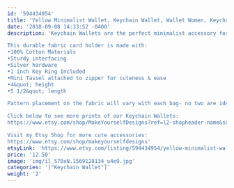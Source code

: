 ```yaml
---
id: '594434954'
title: 'Yellow Minimalist Wallet, Keychain Wallet, Wallet Women, Keychain Card Holder, Business Card Holder, Vegan Wallet, Coin Purse, Gift for Her'
date: '2018-09-08 14:33:52 -0400'
description: 'Keychain Wallets are the perfect minimalist accessory for keeping track of your keys, money and valueables while grocery shopping, going to the gym, or running errands. Available in super fun and cute fabrics- they also make an awesome gift for coworkers, neighbors and friends!!

This durable fabric card holder is made with:
•100% Cotton Materials
•Sturdy interfacing
•Silver hardware
•1 inch Key Ring Included
•Mini Tassel attached to zipper for cuteness & ease
•4&quot; height
•5 1/2&quot; length

Pattern placement on the fabric will vary with each bag- no two are identical.

Click below to see more prints of our Keychain Wallets:
https://www.etsy.com/shop/MakeYourselfDesigns?ref=l2-shopheader-name&section_id=22839079

Visit my Etsy Shop for more cute accessories:
https://www.etsy.com/shop/makeyourselfdesigns'
etsyLink: 'https://www.etsy.com/listing/594434954/yellow-minimalist-wallet-keychain-wallet?utm_source=synctostaticsite&utm_medium=api&utm_campaign=api'
price: '12.50'
image: 'img/il_570xN.1569128134_u4e9.jpg'
categories: '["Keychain Wallet"]'
weight: '2'
---
```

